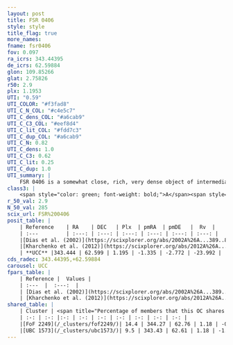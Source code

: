 ```yaml
---
layout: post
title: FSR 0406
style: style
title_flag: true
more_names: 
fname: fsr0406
fov: 0.097
ra_icrs: 343.44395
de_icrs: 62.59884
glon: 109.85266
glat: 2.75826
r50: 2.9
plx: 1.1953
UTI: "0.59"
UTI_COLOR: "#f3fad8"
UTI_C_N_COL: "#c4e5c7"
UTI_C_dens_COL: "#a6cab9"
UTI_C_C3_COL: "#eef8d4"
UTI_C_lit_COL: "#fdd7c3"
UTI_C_dup_COL: "#a6cab9"
UTI_C_N: 0.82
UTI_C_dens: 1.0
UTI_C_C3: 0.62
UTI_C_lit: 0.25
UTI_C_dup: 1.0
UTI_summary: |
    FSR 0406 is a somewhat close, rich, very dense object of intermediate C3 quality. It is poorly studied in the literature, with no articles listed in the last 13 years. This object shares a small percentage of members with 2 later reported entries.
class3: |
    <span style="color: green; font-weight: bold;">A</span><span style="color: red; font-weight: bold;">C</span>
r_50_val: 2.9
N_50_val: 285
scix_url: FSR%200406
posit_table: |
    | Reference    | RA    | DEC   | Plx  | pmRA  | pmDE   |  Rv  |
    | :---         | :---: | :---: | :---: | :---: | :---: | :---: |
    |[Dias et al. (2002)](https://scixplorer.org/abs/2002A%26A...389..871D) | 343.45 | 62.612 | -- | -0.31 | -1.24 | -- |
    |[Kharchenko et al. (2012)](https://scixplorer.org/abs/2012A%26A...543A.156K) | 343.428 | 62.6 | -- | -0.76 | -3.28 | -- |
    | **UCC** |343.444 | 62.599 | 1.195 | -1.335 | -2.772 | -23.992 | 
cds_radec: 343.44395,+62.59884
carousel: UCC
fpars_table: |
    | Reference |  Values |
    | :---  |  :---:  |
    | [Dias et al. (2002)](https://scixplorer.org/abs/2002A%26A...389..871D) | `E(B-V)=1.449, Dist=7001.0, Age=9.0` |
    | [Kharchenko et al. (2012)](https://scixplorer.org/abs/2012A%26A...543A.156K) | `e_bv=3.192, distance=7154, log_age=7.3` |
shared_table: |
    | Cluster | <span title="Percentage of members that this OC shares with the ones listed">%</span>   | RA   | DEC   | Plx   | pmRA  | pmDE  | Rv | UTI |
    | :-: | :-: |:-: | :-: | :-: | :-: | :-: | :-: | :-: |
    |[FoF 2249](/_clusters/fof2249/)| 14.4 | 344.27 | 62.76 | 1.18 | -0.95 | -2.29 | -19.96 |0.4 |
    |[UBC 1573](/_clusters/ubc1573/)| 9.5 | 343.43 | 62.61 | 1.18 | -1.29 | -2.72 | -40.59 |0.0 |
---
```

